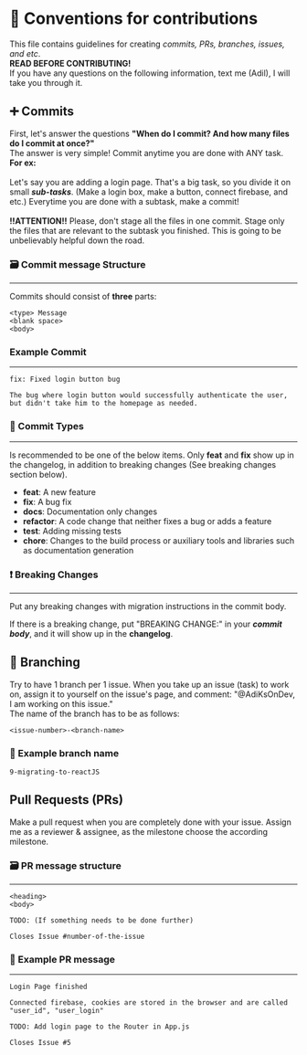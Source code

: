 # 📜 Conventions for contributions
This file contains guidelines for creating *commits, PRs, branches, issues, and etc*. 
<br>
**READ BEFORE CONTRIBUTING!**
<br>
If you have any questions on the following information, text me (Adil), I will take you through it.

## ➕ Commits
First, let's answer the questions **"When do I commit? And how many files do I commit at once?"**
<br>
The answer is very simple! Commit anytime you are done with ANY task. **For ex:**
<br>
<br>
Let's say you are adding a login page. That's a big task, so you divide it on small ***sub-tasks***. (Make a login box, make a button, connect firebase, and etc.) Everytime you are done with a subtask, make a commit! 
<br>
<br>
**!!ATTENTION!!** Please, don't stage all the files in one commit. Stage only the files that are relevant to the subtask you finished. This is going to be unbelievably helpful down the road.

### 🗃️ Commit message Structure
---
Commits should consist of **three** parts:
```
<type> Message
<blank space>
<body>
```

### Example Commit
---
```
fix: Fixed login button bug

The bug where login button would successfully authenticate the user, but didn't take him to the homepage as needed.
```

### 📑 Commit Types
---
Is recommended to be one of the below items. Only **feat** and **fix** show up in the changelog, in addition to breaking changes (See breaking changes section below).

* **feat**: A new feature
* **fix**: A bug fix
* **docs**: Documentation only changes
* **refactor**: A code change that neither fixes a bug or adds a feature
* **test**: Adding missing tests
* **chore**: Changes to the build process or auxiliary tools and libraries such as documentation
  generation

### ❗️ Breaking Changes
---
Put any breaking changes with migration instructions in the commit body.

If there is a breaking change, put "BREAKING CHANGE:" in your ***commit body***, and it will show up in the **changelog**.

## 🌳 Branching
Try to have 1 branch per 1 issue. When you take up an issue (task) to work on, assign it to yourself on the issue's page, and comment: "@AdiKsOnDev, I am working on this issue."
<br>
The name of the branch has to be as follows:
```
<issue-number>-<branch-name>
```

### 📄 Example branch name
```
9-migrating-to-reactJS
```

## Pull Requests (PRs)
Make a pull request when you are completely done with your issue. Assign me as a reviewer & assignee, as the milestone choose the according milestone.
### 🗃️ PR message structure
---
```
<heading>
<body>

TODO: (If something needs to be done further)

Closes Issue #number-of-the-issue
```

### 📄 Example PR message
---
```
Login Page finished

Connected firebase, cookies are stored in the browser and are called "user_id", "user_login"

TODO: Add login page to the Router in App.js

Closes Issue #5
```